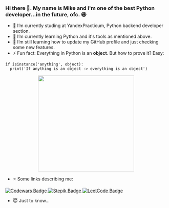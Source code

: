 ### Hi there 👋. My name is Mike and i'm one of the best Python developer...in the future, ofc. :satisfied:
- 🔭 I’m currently studing at YandexPracticum, Python backend developer section.
- 🌱 I’m currently learning Python and it's tools as mentioned above.
- 🤔 I’m still learning how to update my GitHub profile and just checking some new features.
- ⚡ Fun fact: Everything in Python is an **object**. But how to prove it? Easy:
```
if isinstance('anything', object):
  print('If anything is an object -> everything is an object')
```

<div id="header" align="center">
  <img src="https://media.giphy.com/media/VbAFrrDVGAvZu/giphy-downsized-large.gif" width="300"/>
</div>

- ⭐ Some links describing me:
<div id="badges">
  <a href="https://www.codewars.com/users/7IdE">
    <img src="https://img.shields.io/badge/Codewars-red?logo=codewars&logoColor=white" alt="Codewars Badge"/>
  </a>
  <a href="https://stepik.org/users/455582638">
    <img src="https://img.shields.io/badge/Stepik-black?logo=stepik&logoColor=white" alt="Stepik Badge"/>
  </a>
    <a href="https://leetcode.com/7IdE/">
    <img src="https://img.shields.io/badge/LeetCode-white?logo=leetcode&logoColor=orange" alt="LeetCode Badge"/>
  </a>
</div>

- 😇 Just to know...

<img src="https://komarev.com/ghpvc/?username=IHateChoosingNickNames&style=for-the-badge&color=green" alt=""/>


